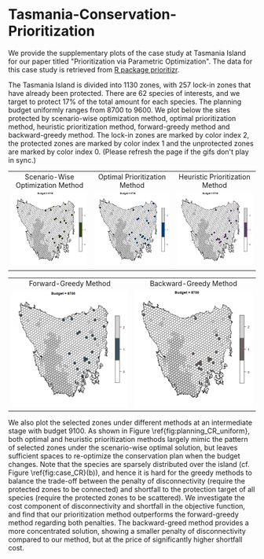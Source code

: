 # Tasmania-Conservation-Prioritization
We provide the supplementary plots of the case study at Tasmania Island for our paper titled "Prioritization via Parametric Optimization". The data for this case study is retrieved from [R package prioritizr](https://cran.r-project.org/web/packages/prioritizr/vignettes/tasmania.html).

The Tasmania Island is divided into 1130 zones, with 257 lock-in zones that have already been protected. There are 62 species of interests, and we target to protect 17% of the total amount for each species. The planning budget uniformly ranges from 8700 to 9600. We plot below the sites protected by scenario-wise optimization method, optimal prioritization method, heuristic prioritization method, forward-greedy method and backward-greedy method. The lock-in zones are marked by color index 2, the protected zones are marked by color index 1 and the unprotected zones are marked by color index 0. (Please refresh the page if the gifs don't play in sync.)


<table>
  <tr>
    <td align="center">Scenario-Wise Optimization Method</td>
    <td align="center">Optimal Prioritization Method</td>
    <td align="center">Heuristic Prioritization Method</td>
  </tr>
  <tr>
    <td><img src = "https://github.com/ConservationPrioritization/Tasmania-Conservation-Prioritization/blob/main/ScenOptAnimation.gif" width = 300px></td>
    <td><img src = "https://github.com/ConservationPrioritization/Tasmania-Conservation-Prioritization/blob/main/OptPrioAnimation.gif" width = 300px></td>
    <td><img src = "https://github.com/ConservationPrioritization/Tasmania-Conservation-Prioritization/blob/main/HeuPrioAnimation.gif" width = 300px></td>
   </tr> 
</table>

<table align="center">
   <tr>
     <td align="center">Forward-Greedy Method</td>
     <td align="center">Backward-Greedy Method</td>
   </tr>
   <tr>
      <td><img src="https://github.com/ConservationPrioritization/Tasmania-Conservation-Prioritization/blob/main/ForGreedyAnimation.gif" width = 300px></td>
      <td><img src="https://github.com/ConservationPrioritization/Tasmania-Conservation-Prioritization/blob/main/BackGreedyAnimation.gif" width = 300px></td>
  </tr>
</table>

We also plot the selected zones under different methods at an intermediate stage with budget $9100$. As shown in Figure \ref{fig:planning_CR_uniform}, both optimal and heuristic prioritization methods largely mimic the pattern of selected zones under the scenario-wise optimal solution, but leaves sufficient spaces to re-optimize the conservation plan when the budget changes. Note that the species are sparsely distributed over the island (cf. Figure \ref{fig:case_CR}(b)), and hence it is hard for the greedy methods to balance the trade-off between the penalty of disconnectivity (require the protected zones to be connected) and shortfall to the protection target of all species (require the protected zones to be scattered). We investigate the cost component of disconnectivity and shortfall in the objective function, and find that our prioritization method outperforms the forward-greedy method regarding both penalties. The backward-greed method provides a more concentrated solution, showing a smaller penalty of disconnectivity compared to our method, but at the price of significantly higher shortfall cost.
